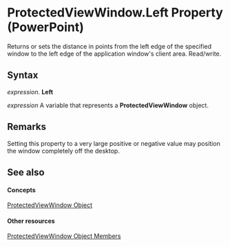 
# ProtectedViewWindow.Left Property (PowerPoint)

Returns or sets the distance in points from the left edge of the specified window to the left edge of the application window's client area. Read/write.


## Syntax

 _expression_. **Left**

 _expression_ A variable that represents a **ProtectedViewWindow** object.


## Remarks

 Setting this property to a very large positive or negative value may position the window completely off the desktop.


## See also


#### Concepts


[ProtectedViewWindow Object](82112718-a952-17fd-513f-98b1855bd928.md)
#### Other resources


[ProtectedViewWindow Object Members](1c9b7b69-1626-546a-a389-06bc8d9c071d.md)
